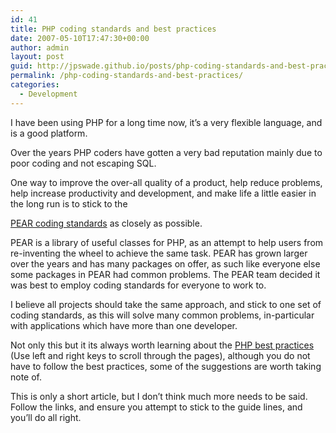 ```yaml
---
id: 41
title: PHP coding standards and best practices
date: 2007-05-10T17:47:30+00:00
author: admin
layout: post
guid: http://jpswade.github.io/posts/php-coding-standards-and-best-practices
permalink: /php-coding-standards-and-best-practices/
categories:
  - Development
---
```

<p class="lead">
  I have been using PHP for a long time now, it&#8217;s a very flexible language, and is a good platform.
</p>

Over the years PHP coders have gotten a very bad reputation mainly due to poor coding and not escaping SQL.

<!--more-->One way to improve the over-all quality of a product, help reduce problems, help increase productivity and development, and make life a little easier in the long run is to stick to the 

[PEAR coding standards](http://pear.php.net/manual/en/standards.php) as closely as possible.

PEAR is a library of useful classes for PHP, as an attempt to help users from re-inventing the wheel to achieve the same task. PEAR has grown larger over the years and has many packages on offer, as such like everyone else some packages in PEAR had common problems. The PEAR team decided it was best to employ coding standards for everyone to work to.

I believe all projects should take the same approach, and stick to one set of coding standards, as this will solve many common problems, in-particular with applications which have more than one developer.

Not only this but it its always worth learning about the [PHP best practices](http://talks.php.net/show/php-best-practices/) (Use left and right keys to scroll through the pages), although you do not have to follow the best practices, some of the suggestions are worth taking note of.

This is only a short article, but I don&#8217;t think much more needs to be said. Follow the links, and ensure you attempt to stick to the guide lines, and you&#8217;ll do all right.
